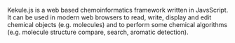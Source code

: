 Kekule.js is a web based chemoinformatics framework written in JavsScript. It can be used in modern web browsers to read, write, display and edit chemical objects (e.g. molecules) and to perform some chemical algorithms (e.g. molecule structure compare, search, aromatic detection).
